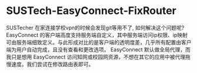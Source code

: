 # SUSTech-EasyConnect-FixRouter

SUSTecher 在家连接学校vpn的时候会发现git等用不了, 如何解决这个问题呢?
EasyConnect 的客户端高度支持服务端自定义，其中服务端访问ip权限、ip映射可由服务端细致定义。与此形成对比的是客户端的透明度差，几乎所有配置由客户端为用户自动完成，且没有查看和更改选项。
EasyConnect 默认做全局代理，而我只是想用 EasyConnect 访问知网或校园网资源，不想在其它的应用中被代理拖慢速度。我们尝试在修改路由表即可。

